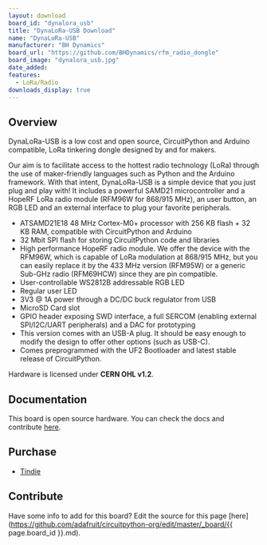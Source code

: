 ```yaml
---
layout: download
board_id: "dynalora_usb"
title: "DynaLoRa-USB Download"
name: "DynaLoRa-USB"
manufacturer: "BH Dynamics"
board_url: "https://github.com/BHDynamics/rfm_radio_dongle"
board_image: "dynalora_usb.jpg"
date_added:
features:
  - LoRa/Radio
downloads_display: true
---
```


## Overview

DynaLoRa-USB is a low cost and open source, CircuitPython and Arduino compatible, LoRa tinkering dongle designed by and for makers.

Our aim is to facilitate access to the hottest radio technology (LoRa) through the use of maker-friendly languages such as Python and the Arduino framework. With that intent, DynaLoRa-USB is a simple device that you just plug and play with! It includes a powerful SAMD21 microcontroller and a HopeRF LoRa radio module (RFM96W for 868/915 MHz), an user button, an RGB LED and an external interface to plug your favorite peripherals.


- ATSAMD21E18 48 MHz Cortex-M0+ processor with 256 KB flash + 32 KB RAM, compatible with CircuitPython and Arduino
- 32 Mbit SPI flash for storing CircuitPython code and libraries
- High performance HopeRF radio module. We offer the device with the RFM96W, which is capable of LoRa modulation at 868/915 MHz, but you can easily replace it by the 433 MHz version (RFM95W) or a generic Sub-GHz radio (RFM69HCW) since they are pin compatible.
- User-controllable WS2812B addressable RGB LED
- Regular user LED
- 3V3 @ 1A power through a DC/DC buck regulator from USB
- MicroSD Card slot
- GPIO header exposing SWD interface, a full SERCOM (enabling external SPI/I2C/UART peripherals) and a DAC for prototyping
- This version comes with an USB-A plug. It should be easy enough to modify the design to offer other options (such as USB-C).
- Comes preprogrammed with the UF2 Bootloader and latest stable release of CircuitPython.

Hardware is licensed under **CERN OHL v1.2**.

## Documentation

This board is open source hardware. You can check the docs and contribute [here](https://github.com/BHDynamics/rfm_radio_dongle).

## Purchase

* [Tindie](https://www.tindie.com/products/bhdynamics/dynalora-usb/)
 
## Contribute
 
Have some info to add for this board? Edit the source for this page [here](https://github.com/adafruit/circuitpython-org/edit/master/_board/{{ page.board_id }}.md).
